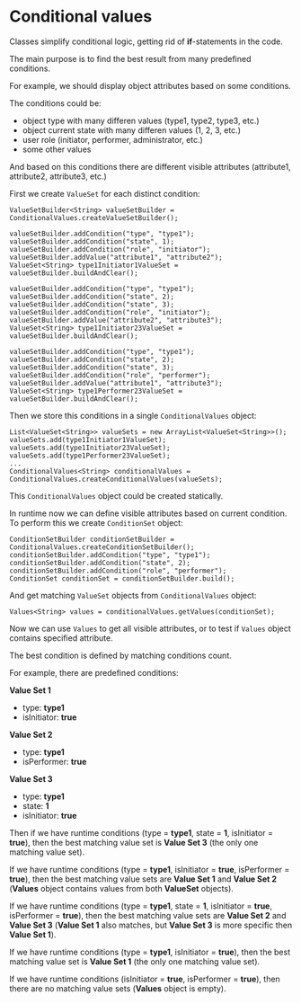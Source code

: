 Conditional values
==================
Classes simplify conditional logic, getting rid of **if**-statements in the code.

The main purpose is to find the best result from many predefined conditions.

For example, we should display object attributes based on some conditions.

The conditions could be:
* object type with many differen values (type1, type2, type3, etc.)
* object current state with many differen values (1, 2, 3, etc.)
* user role (initiator, performer, administrator, etc.)
* some other values

And based on this conditions there are different visible attributes (attribute1, attribute2, attribute3, etc.)

First we create `ValueSet` for each distinct condition:

```
ValueSetBuilder<String> valueSetBuilder = ConditionalValues.createValueSetBuilder();

valueSetBuilder.addCondition("type", "type1");
valueSetBuilder.addCondition("state", 1);
valueSetBuilder.addCondition("role", "initiator");
valueSetBuilder.addValue("attribute1", "attribute2");
ValueSet<String> type1Initiator1ValueSet = valueSetBuilder.buildAndClear();

valueSetBuilder.addCondition("type", "type1");
valueSetBuilder.addCondition("state", 2);
valueSetBuilder.addCondition("state", 3);
valueSetBuilder.addCondition("role", "initiator");
valueSetBuilder.addValue("attribute2", "attribute3");
ValueSet<String> type1Initiator23ValueSet = valueSetBuilder.buildAndClear();

valueSetBuilder.addCondition("type", "type1");
valueSetBuilder.addCondition("state", 2);
valueSetBuilder.addCondition("state", 3);
valueSetBuilder.addCondition("role", "performer");
valueSetBuilder.addValue("attribute1", "attribute3");
ValueSet<String> type1Performer23ValueSet = valueSetBuilder.buildAndClear();
```

Then we store this conditions in a single `ConditionalValues` object:

```
List<ValueSet<String>> valueSets = new ArrayList<ValueSet<String>>();
valueSets.add(type1Initiator1ValueSet);
valueSets.add(type1Initiator23ValueSet);
valueSets.add(type1Performer23ValueSet);
...
ConditionalValues<String> conditionalValues = ConditionalValues.createConditionalValues(valueSets);
```
 
This `ConditionalValues` object could be created statically.

In runtime now we can define visible attributes based on current condition.
To perform this we create `ConditionSet` object:

```
ConditionSetBuilder conditionSetBuilder = ConditionalValues.createConditionSetBuilder();
conditionSetBuilder.addCondition("type", "type1");
conditionSetBuilder.addCondition("state", 2);
conditionSetBuilder.addCondition("role", "performer");
ConditionSet conditionSet = conditionSetBuilder.build();
```
 
And get matching `ValueSet` objects from `ConditionalValues` object:

```
Values<String> values = conditionalValues.getValues(conditionSet);
```
 
Now we can use `Values` to get all visible attributes, or to test if `Values` object contains specified attribute.

The best condition is defined by matching conditions count.

For example, there are predefined conditions:

**Value Set 1**
* type: **type1**
* isInitiator: **true**

**Value Set 2**
* type: **type1**
* isPerformer: **true**

**Value Set 3**
* type: **type1**
* state: **1**
* isInitiator: **true**

Then if we have runtime conditions (type = **type1**, state = **1**, isInitiator = **true**), then the best matching value set is **Value Set 3** (the only one matching value set).

If we have runtime conditions (type = **type1**, isInitiator = **true**, isPerformer = **true**), then the best matching value sets are **Value Set 1** and **Value Set 2** (**Values** object contains values from both **ValueSet** objects).

If we have runtime conditions (type = **type1**, state = **1**, isInitiator = **true**, isPerformer = **true**), then the best matching value sets are **Value Set 2** and **Value Set 3** (**Value Set 1** also matches, but **Value Set 3** is more specific then **Value Set 1**).

If we have runtime conditions (type = **type1**, isInitiator = **true**), then the best matching value set is **Value Set 1** (the only one matching value set).

If we have runtime conditions (isInitiator = **true**, isPerformer = **true**), then there are no matching value sets (**Values** object is empty).
